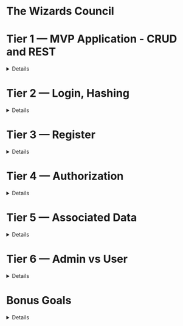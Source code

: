 # The Wizards Council

# Tier 1 — MVP Application - CRUD and REST 
<details>
<i class="ri-checkbox-blank-line">SOMEWORDS</i>
  * As a User, I want to read entries from the database  

  * As a User, I want to add entries to the database 

  * As a User, I want to delete entries from the database 

  * As a User, I want to edit entries in the database 

  * As a User, I expect to do all of the above by accessing RESTful routes 

  * As a User, I want to log in to a deployed app. Reference the Deployment section for instructions. 

</details>

  
# Tier 2 — Login, Hashing
<details>
  
  * As a User, I want to be able to log in to my API
  
  * As a User, I want any passwords saved to be hashed and salted before saved to the database (note: If you use OAuth, you might not even store passwords at all!)
</details> 

#  Tier 3 — Register
 <details>
  
  * As a potential User, I want to be able to sign up for the API
  
  * As a signed-up User, I want to be granted authorization to access the API
</details> 

# Tier 4 — Authorization
<details>
 
 * As a User, I want my API protected from unauthorized Users
 
 * As an unauthorized User, I want a helpful message telling me I do not have access to the API
 
 * (optional, but recommended): As a user, I want to receive a helpful error message anytime there is a problem with the request (i.e. error handling middleware)
  
 * As a User, I expect not to be able to create new entities without first logging in / authenticating in some way (token/session)
 
 * As a User, I want my data to only be accessible by myself
 
 * As a User, I want my data to only be editable/deletable by myself
</details>

# Tier 5 — Associated Data
<details>

 * In addition to the Tier 1 MVP criteria…
 
 * As a User, I want to be able to read a single entry
 
 * As a User requesting a single entry, I want to see the associated user info and other associated data. For example, if your API is a concert, instead If just the concert, I want to see who created the concert entry, as well as the associated location data, artist info, and attendees coming to the event.
</details>

# Tier 6 — Admin vs User
  <details>

 * As an Admin, I want to have a special super-user account type that allows access to content Users don’t have access to  
 
 * As a basic User, when requesting a list of all entries, I expect to only see my own entries (not entries of other users) 
 
 * As an Admin, when requesting a list of all entries, I expect to be able to see all entries, regardless of user/owner
 
 * As an Admin, I want to be able to edit other users’ information via the API
 
 * As an Admin, I want to be able to delete or edit any entity, regardless of user/owner
  </details>

# Bonus Goals
<details>
 
* Bonus Goal 1: Front End Login
   * As a User, I want to be able to use a client-side form to Log in/out of my application.
   * As a User, I want to be able to sign up using a client-side form. This could be via a traditional web form, or more preferably, with a React app.
 
* Bonus Goal 2: Seed 
   * As a Developer cloning the repo for the first time, I want to be able to run a seed command and have the database populated with data.
   * As a Developer, I want multiple users to be seeded to the database

 * Bonus Goal 3: Testing 
   * As a Developer, I want to be able to run a test commend (such as npm test or the command specific to your technology/project) and have all my tests run.
   * As a Developer, I want to know if my new code has broken anything (passing tests means it theoretically didn’t)

 * Bonus Goal 4: Continuous Integration
   * As a Developer, I want the tests to run each time I open a PR to the main branch. 
   * As a Developer, I want failing tests to block a merge to main
 Note: GitHub Actions or TravisCI are each great options for this.

 * Bonus Goal 5: Pagination
   * As a Developer, I want to see many (Hundreds? Thousands?) entries seeded to use in testing. (Use an external package like faker to generate the data)
   * As a User requesting all entries, I want to receive paginated data (10 results instead of 5K)
   * As a User requesting all entries, I want to be able to request the next “page” or set of data
   * As a User requesting all entries, I want to be able to edit the page size (10 results at a time vs 50 or other amount)
 
* Bonus Goal 6: External API Automation
   * You could integrate external API for cool and fun functionality.  Feel free to let your imagination soar!  But here are a couple examples:
   * Intermediate - As a User signing up, I want to receive an email confirmation upon registration.  Use something like SendGrid - (100 free emails per day)
   * Advanced - As an Admin, I want to receive a daily email report with data about my entities (inventory value, daily throughput, etc).  I expect the report to come in at the same time every day.  You could achieve this by creating an interval-based Cron Job, running on a serverless host like Google Cloud or AWS Lambda.

* Bonus Goal 7: Front End Application
    Heads-up, this is a big one!
    Beyond just login…

  * As a User, I want to access, create, edit, and delete my data all from a front-end GUI application.

  * As a returning user, I want to be automatically logged in, instead of having to enter my credentials each time I revisit the application.

  * As a User, I want my app to be visually stunning
 
</details>
